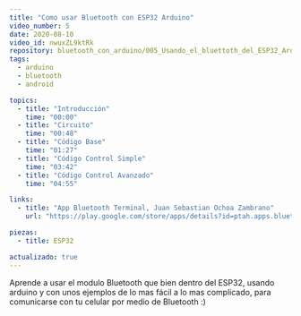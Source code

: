 ```yaml
---
title: "Como usar Bluetooth con ESP32 Arduino"
video_number: 5
date: 2020-08-10
video_id: nwuxZL9ktRk
repository: bluetooth_con_arduino/005_Usando_el_bluettoth_del_ESP32_Arduino
tags:
  - arduino
  - bluetooth
  - android

topics:
  - title: "Introducción"
    time: "00:00"
  - title: "Circuito"
    time: "00:48"
  - title: "Código Base"
    time: "01:27"
  - title: "Código Control Simple"
    time: "03:42"
  - title: "Código Control Avanzado"
    time: "04:55"

links:
  - title: "App Bluetooth Terminal, Juan Sebastian Ochoa Zambrano"
    url: "https://play.google.com/store/apps/details?id=ptah.apps.bluetoothterminal"

piezas:
  - title: ESP32

actualizado: true
---
```


Aprende a usar el modulo Bluetooth que bien dentro del ESP32, usando arduino y con unos ejemplos de lo mas fácil a lo mas complicado, para comunicarse con tu celular por medio de Bluetooth :)
